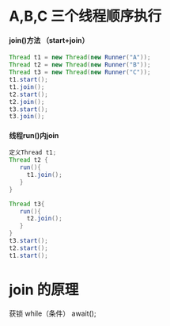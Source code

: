 # A,B,C 三个线程顺序执行
#### join()方法 （start+join）
```java
Thread t1 = new Thread(new Runner("A"));  
Thread t2 = new Thread(new Runner("B"));  
Thread t3 = new Thread(new Runner("C"));  
t1.start();  
t1.join();  
t2.start();  
t2.join();  
t3.start();  
t3.join();  
```

#### 线程run()内join
```java
定义Thread t1;   
Thread t2 {
   run(){
     t1.join();
   }
} 

Thread t3{
   run(){
     t2.join();
   }
}
t3.start();
t2.start();
t1.start();  
```

# join 的原理
获锁
while（条件）
   await();



